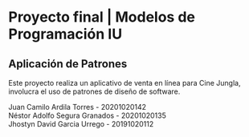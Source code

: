 # Proyecto final | Modelos de Programación IU
## Aplicación de Patrones
Este proyecto realiza un aplicativo de venta en línea para Cine Jungla, involucra el uso de patrones de diseño de software.

Juan Camilo Ardila Torres - 20201020142  
Néstor Adolfo Segura Granados - 20201020135  
Jhostyn David Garcia Urrego - 20191020112  
